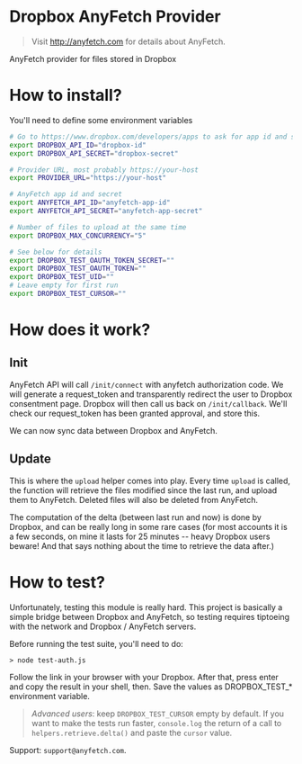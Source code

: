 # Dropbox AnyFetch Provider
> Visit http://anyfetch.com for details about AnyFetch.

AnyFetch provider for files stored in Dropbox

# How to install?
You'll need to define some environment variables

```bash
# Go to https://www.dropbox.com/developers/apps to ask for app id and secret
export DROPBOX_API_ID="dropbox-id"
export DROPBOX_API_SECRET="dropbox-secret"

# Provider URL, most probably https://your-host
export PROVIDER_URL="https://your-host"

# AnyFetch app id and secret
export ANYFETCH_API_ID="anyfetch-app-id"
export ANYFETCH_API_SECRET="anyfetch-app-secret"

# Number of files to upload at the same time
export DROPBOX_MAX_CONCURRENCY="5"

# See below for details
export DROPBOX_TEST_OAUTH_TOKEN_SECRET=""
export DROPBOX_TEST_OAUTH_TOKEN=""
export DROPBOX_TEST_UID=""
# Leave empty for first run
export DROPBOX_TEST_CURSOR=""
```

# How does it work?
## Init
AnyFetch API will call `/init/connect` with anyfetch authorization code. We will generate a request_token and transparently redirect the user to Dropbox consentment page.
Dropbox will then call us back on `/init/callback`. We'll check our request_token has been granted approval, and store this.

We can now sync data between Dropbox and AnyFetch.

## Update
This is where the `upload` helper comes into play.
Every time `upload` is called, the function will retrieve the files modified since the last run, and upload them to AnyFetch.
Deleted files will also be deleted from AnyFetch.

The computation of the delta (between last run and now) is done by Dropbox, and can be really long in some rare cases (for most accounts it is a few seconds, on mine it lasts for 25 minutes -- heavy Dropbox users beware! And that says nothing about the time to retrieve the data after.)

# How to test?
Unfortunately, testing this module is really hard.
This project is basically a simple bridge between Dropbox and AnyFetch, so testing requires tiptoeing with the network and Dropbox / AnyFetch servers.

Before running the test suite, you'll need to do:

```
> node test-auth.js
```

Follow the link in your browser with your Dropbox.
After that, press enter and copy the result in your shell, then. Save the values as DROPBOX_TEST_* environment variable.

> *Advanced users*: keep `DROPBOX_TEST_CURSOR` empty by default. If you want to make the tests run faster, `console.log` the return of a call to `helpers.retrieve.delta()` and paste the `cursor` value.

Support: `support@anyfetch.com`.
